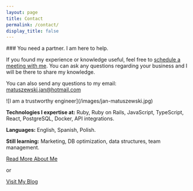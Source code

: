 ```yaml
---
layout: page
title: Contact
permalink: /contact/
display_title: false
---
```


<div class="contact" markdown="1">
<div class="left" markdown="1">
### You need a partner. I am here to help.

If you found my experience or knowledge useful, feel free to [schedule a meeting with me](https://calendly.com/matuszewski-jan/15min). You can ask any questions regarding your business and I will be there to share my knowledge.

You can also send any questions to my email:
[matuszewski.jan@hotmail.com](mailto:matuszewski.jan@hotmail.com)
</div>

<div class="right" markdown="1">
  ![I am a trustworthy engineer](/images/jan-matuszewski.jpg)
</div>
<div>


<div markdown="1">

**Technologies I expertise at:** Ruby, Ruby on Rails, JavaScript, TypeScript, React, PostgreSQL, Docker, API integrations.

**Languages:** English, Spanish, Polish.

**Still learning:** Marketing, DB optimization, data structures, team management.

<a href="/about-me" class="button button-grey">Read More About Me</a>

or

<a href="/blog" class="button button-grey">Visit My Blog</a>
</div>
